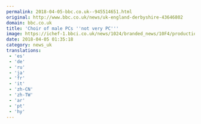 ```yaml
---
permalink: 2018-04-05-bbc.co.uk--945514651.html
original: http://www.bbc.co.uk/news/uk-england-derbyshire-43646802
domain: bbc.co.uk
title: 'Choir of male PCs ''not very PC'''
image: https://ichef-1.bbci.co.uk/news/1024/branded_news/10F4/production/_100704340_dcmvc1.jpg
date: 2018-04-05 01:35:18
category: news_uk
translations: 
 - 'es'
 - 'de'
 - 'ru'
 - 'ja'
 - 'fr'
 - 'it'
 - 'zh-CN'
 - 'zh-TW'
 - 'ar'
 - 'pt'
 - 'hy'
---
```


